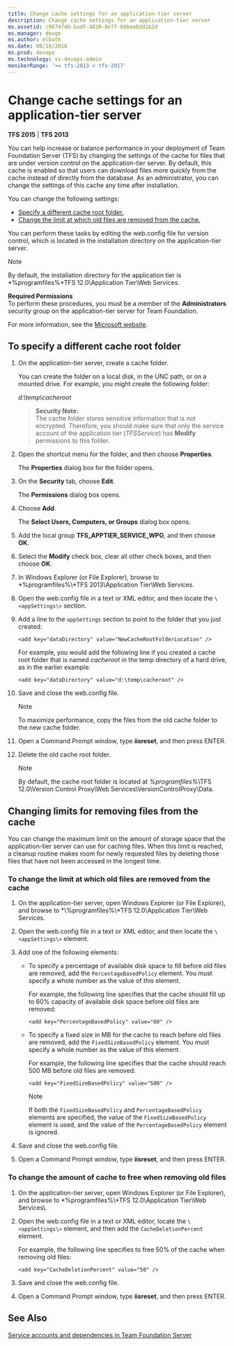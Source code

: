 ```yaml
---
title: Change cache settings for an application-tier server
description: Change cache settings for an application-tier server
ms.assetid: c9674fd0-badf-4820-8e7f-6bbea6dd1b2d
ms.manager: douge
ms.author: elbatk
ms.date: 08/18/2016
ms.prod: devops
ms.technology: vs-devops-admin
monikerRange: '>= tfs-2013 < tfs-2017'
---
```




# Change cache settings for an application-tier server

**TFS 2015** | **TFS 2013**

You can help increase or balance performance in your deployment of Team Foundation Server (TFS) by changing the settings of the cache for files that are under version control on the application-tier server. By default, this cache is enabled so that users can download files more quickly from the cache instead of directly from the database. As an administrator, you can change the settings of this cache any time after installation.

You can change the following settings:  
-   [Specify a different cache root folder.](#specify-diff-cache-root)  
-   [Change the limit at which old files are removed from the cache.](#change-limit-old-files)

You can perform these tasks by editing the web.config file for version control, which is located in the installation directory on the application-tier server.

> [!NOTE]
> By default, the installation directory for the application tier is *%programfiles%\*TFS 12.0\Application Tier\Web Services.

**Required Permissions**  
To perform these procedures, you must be a member of the **Administrators** security group on the application-tier server for Team Foundation.

For more information, see the [Microsoft website](http://go.microsoft.com/fwlink/?LinkId=111235).

<a name="specify-diff-cache-root"></a>
## To specify a different cache root folder

1.  On the application-tier server, create a cache folder.

    You can create the folder on a local disk, in the UNC path, or on a mounted drive. For example, you might create the following folder:

    *d:\\temp\\cacheroot*

    >**Security Note:**  
    >The cache folder stores sensitive information that is not encrypted. Therefore, you should make sure that only the service account of the application tier (*TFSService*) has **Modify** permissions to this folder.

2.  Open the shortcut menu for the folder, and then choose **Properties**.

    The **Properties** dialog box for the folder opens.

3.  On the **Security** tab, choose **Edit**.

    The **Permissions** dialog box opens.

4.  Choose **Add**.

    The **Select Users, Computers, or Groups** dialog box opens.

5.  Add the local group **TFS\_APPTIER\_SERVICE\_WPG**, and then choose **OK**.

6.  Select the **Modify** check box, clear all other check boxes, and then choose **OK**.

7.  In Windows Explorer (or File Explorer), browse to *%programfiles%\\*TFS 2013\\Application Tier\\Web Services.

8.  Open the web.config file in a text or XML editor, and then locate the `\<appSettings\>` section.

9.  Add a line to the `appSettings` section to point to the folder that you just created:

        <add key="dataDirectory" value="NewCacheRootFolderLocation" />

    For example, you would add the following line if you created a cache root folder that is named *cacheroot* in the temp directory of a hard drive, as in the earlier example:

        <add key="dataDirectory" value="d:\temp\cacheroot" />

10. Save and close the web.config file.

    > [!NOTE]
    > To maximize performance, copy the files from the old cache folder to the new cache folder.

11. Open a Command Prompt window, type **iisreset**, and then press ENTER.

12. Delete the old cache root folder.

    > [!NOTE]
	> By default, the cache root folder is located at *%programfiles%*\TFS 12.0\Version Control Proxy\Web Services\VersionControlProxy\Data.


## Changing limits for removing files from the cache

You can change the maximum limit on the amount of storage space that the application-tier server can use for caching files. When this limit is reached, a cleanup routine makes room for newly requested files by deleting those files that have not been accessed in the longest time.

<a name="change-limit-old-files"></a>
### To change the limit at which old files are removed from the cache

1.  On the application-tier server, open Windows Explorer (or File Explorer), and browse to *\\%programfiles%\\*TFS 12.0\\Application Tier\\Web Services.

2.  Open the web.config file in a text or XML editor, and then locate the `\<appSettings\>` element.

3.  Add one of the following elements:

    -   To specify a percentage of available disk space to fill before old files are removed, add the `PercentageBasedPolicy` element. You must specify a whole number as the value of this element.

        For example, the following line specifies that the cache should fill up to 60% capacity of available disk space before old files are removed:

            <add key="PercentageBasedPolicy" value="60" />

    -   To specify a fixed size in MB for the cache to reach before old files are removed, add the `FixedSizeBasedPolicy` element. You must specify a whole number as the value of this element.

        For example, the following line specifies that the cache should reach 500 MB before old files are removed:

            <add key="FixedSizeBasedPolicy" value="500" />

        > [!NOTE]
		> If both the `FixedSizeBasedPolicy` and `PercentageBasedPolicy` elements are specified, the value of the `FixedSizeBasedPolicy` element is used, and the value of the `PercentageBasedPolicy` element is ignored.

4.  Save and close the web.config file.

5.  Open a Command Prompt window, type **iisreset**, and then press ENTER.

### To change the amount of cache to free when removing old files

1.  On the application-tier server, open Windows Explorer (or File Explorer), and browse to *%programfiles%\\*TFS 12.0\\Application Tier\\Web Services\\.

2.  Open the web.config file in a text or XML editor, locate the `\<appSettings\>` element, and then add the `CacheDeletionPercent` element.

    For example, the following line specifies to free 50% of the cache when removing old files:

        <add key="CacheDeletionPercent" value="50" />

3.  Save and close the web.config file.

4.  Open a Command Prompt window, type **iisreset**, and then press ENTER.

## See Also

 [Service accounts and dependencies in Team Foundation Server](service-accounts-dependencies-tfs.md) 
